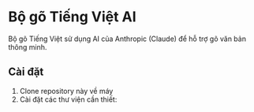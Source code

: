 # Bộ gõ Tiếng Việt AI

Bộ gõ Tiếng Việt sử dụng AI của Anthropic (Claude) để hỗ trợ gõ văn bản thông minh.

## Cài đặt

1. Clone repository này về máy
2. Cài đặt các thư viện cần thiết:
